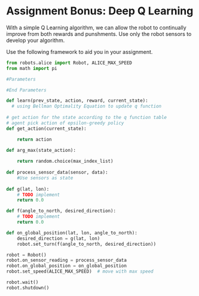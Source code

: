 # Assignment Bonus: Deep Q Learning

With a simple Q Learning algorithm, we can allow the robot to continually improve from both rewards and punshments. 
Use only the robot sensors to develop your algorithm.

Use the following framework to aid you in your assignment.

```python
from robots.alice import Robot, ALICE_MAX_SPEED
from math import pi

#Parameters

#End Parameters

def learn(prev_state, action, reward, current_state):
  # using Bellman Optimality Equation to update q function
  
# get action for the state according to the q function table
# agent pick action of epsilon-greedy policy
def get_action(current_state):

    return action
        
def arg_max(state_action):

    return random.choice(max_index_list)
    
def process_sensor_data(sensor, data):
    #Use sensors as state
    
def g(lat, lon):
    # TODO implement
    return 0.0

def f(angle_to_north, desired_direction):
    # TODO implement
    return 0.0

def on_global_position(lat, lon, angle_to_north):
    desired_direction = g(lat, lon)
    robot.set_turn(f(angle_to_north, desired_direction))

robot = Robot()
robot.on_sensor_reading = process_sensor_data
robot.on_global_position = on_global_position
robot.set_speed(ALICE_MAX_SPEED)  # move with max speed

robot.wait()
robot.shutdown()

```

